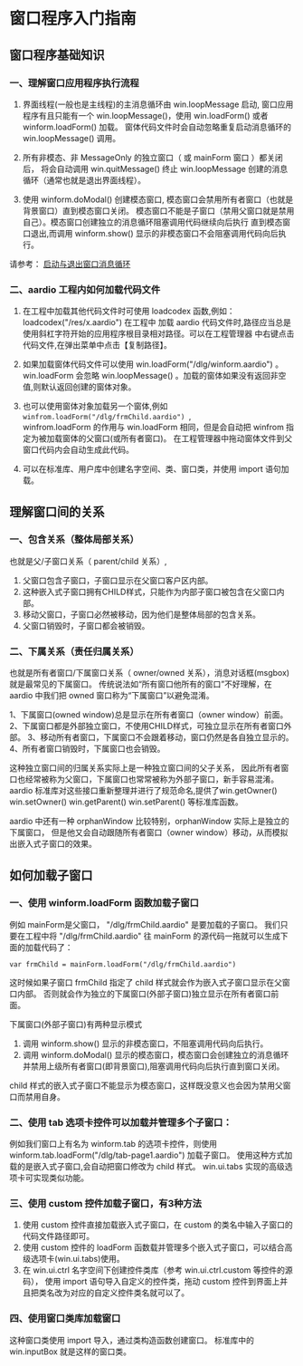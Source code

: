 # 窗口程序入门指南

## 窗口程序基础知识

### 一、理解窗口应用程序执行流程

1. 界面线程(一般也是主线程)的主消息循环由 win.loopMessage 启动,
窗口应用程序有且只能有一个 win.loopMessage()，使用 win.loadForm() 或者 winform.loadForm() 加载。
窗体代码文件时会自动忽略重复启动消息循环的 win.loopMessage() 调用。

2. 所有非模态、非 MessageOnly 的独立窗口（ 或 mainForm 窗口 ）都关闭后，
将会自动调用 win.quitMessage() 终止 win.loopMessage 创建的消息循环（通常也就是退出界面线程）。

3. 使用 winform.doModal() 创建模态窗口, 模态窗口会禁用所有者窗口（也就是背景窗口）直到模态窗口关闭。
模态窗口不能是子窗口（禁用父窗口就是禁用自己）。模态窗口创建独立的消息循环阻塞调用代码继续向后执行
直到模态窗口退出,而调用 winform.show() 显示的非模态窗口不会阻塞调用代码向后执行。

请参考： [启动与退出窗口消息循环](../_.md#loopMessage)

### 二、aardio 工程内如何加载代码文件

1. 在工程中加载其他代码文件时可使用 loadcodex 函数,例如：loadcodex("/res/x.aardio") 在工程中
加载 aardio 代码文件时,路径应当总是使用斜杠字符开始的应用程序根目录相对路径。可以在工程管理器
中右键点击代码文件,在弹出菜单中点击【复制路径】。

2. 如果加载窗体代码文件可以使用 win.loadForm("/dlg/winform.aardio") 。
win.loadForm 会忽略 win.loopMessage() 。加载的窗体如果没有返回非空值,则默认返回创建的窗体对象。

3. 也可以使用窗体对象加载另一个窗体,例如 `winfrom.loadForm("/dlg/frmChild.aardio") `,  
winfrom.loadForm 的作用与 win.loadForm 相同，但是会自动把 winfrom 指定为被加载窗体的父窗口(或所有者窗口)。
在工程管理器中拖动窗体文件到父窗口代码内会自动生成此代码。

4. 可以在标准库、用户库中创建名字空间、类、窗口类，并使用 import 语句加载。

## 理解窗口间的关系

### 一、包含关系（整体局部关系）

也就是父/子窗口关系（ parent/child 关系）,

1. 父窗口包含子窗口，子窗口显示在父窗口客户区内部。
2. 这种嵌入式子窗口拥有CHILD样式，只能作为内部子窗口被包含在父窗口内部。
3. 移动父窗口，子窗口必然被移动，因为他们是整体局部的包含关系。
4. 父窗口销毁时，子窗口都会被销毁。

### 二、下属关系（责任归属关系）

也就是所有者窗口/下属窗口关系（ owner/owned 关系），消息对话框(msgbox)就是最常见的下属窗口。
传统说法如“所有窗口他所有的窗口”不好理解，在 aardio 中我们把 owned 窗口称为“下属窗口”以避免混淆。

1、下属窗口(owned window)总是显示在所有者窗口（owner window）前面。
2、下属窗口都是外部独立窗口，不使用CHILD样式，可独立显示在所有者窗口外部。
3、移动所有者窗口，下属窗口不会跟着移动，窗口仍然是各自独立显示的。
4、所有者窗口销毁时，下属窗口也会销毁。

这种独立窗口间的归属关系实际上是一种独立窗口间的父子关系，
因此所有者窗口也经常被称为父窗口，下属窗口也常常被称为外部子窗口，新手容易混淆。
aardio 标准库对这些接口重新整理并进行了规范命名,提供了win.getOwner() win.setOwner() 
win.getParent() win.setParent() 等标准库函数。

aardio 中还有一种 orphanWindow 比较特别，orphanWindow 实际上是独立的下属窗口，
但是他又会自动跟随所有者窗口（owner window）移动，从而模拟出嵌入式子窗口的效果。

## 如何加载子窗口

### 一、使用 winform.loadForm 函数加载子窗口

例如 mainForm是父窗口， "/dlg/frmChild.aardio" 是要加载的子窗口。
我们只要在工程中将 "/dlg/frmChild.aardio" 往 mainForm 的源代码一拖就可以生成下面的加载代码了：

```aardio
var frmChild = mainForm.loadForm("/dlg/frmChild.aardio")
```

这时候如果子窗口 frmChild 指定了 child 样式就会作为嵌入式子窗口显示在父窗口内部。
否则就会作为独立的下属窗口(外部子窗口)独立显示在所有者窗口前面。

下属窗口(外部子窗口)有两种显示模式
1. 调用 winform.show() 显示的非模态窗口，不阻塞调用代码向后执行。
2. 调用 winform.doModal() 显示的模态窗口，模态窗口会创建独立的消息循环
并禁用上级所有者窗口(即背景窗口),阻塞调用代码向后执行直到窗口关闭。

child 样式的嵌入式子窗口不能显示为模态窗口，这样既没意义也会因为禁用父窗口而禁用自身。

### 二、使用 tab 选项卡控件可以加载并管理多个子窗口：

例如我们窗口上有名为 winform.tab 的选项卡控件，则使用 
winform.tab.loadForm("/dlg/tab-page1.aardio") 加载子窗口。
使用这种方式加载的是嵌入式子窗口,会自动把窗口修改为 child 样式。
win.ui.tabs 实现的高级选项卡可实现类似功能。

### 三、使用 custom 控件加载子窗口，有3种方法

1. 使用 custom 控件直接加载嵌入式子窗口，在 custom 的类名中输入子窗口的代码文件路径即可。
2. 使用 custom 控件的 loadForm 函数载并管理多个嵌入式子窗口，可以结合高级选项卡(win.ui.tabs)使用。
3. 在 win.ui.ctrl 名字空间下创建控件类库（参考 win.ui.ctrl.custom 等控件的源码），
使用 import 语句导入自定义的控件类，拖动 custom 控件到界面上并且把类名改为对应的自定义控件类名就可以了。

### 四、使用窗口类库加载窗口

这种窗口类使用 import 导入，通过类构造函数创建窗口。
标准库中的 win.inputBox 就是这样的窗口类。